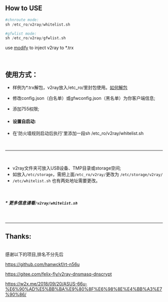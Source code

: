 ## How to USE

``` python
#chnroute mode:
sh /etc_ro/v2ray/whitelist.sh

#gfwlist mode:
sh /etc_ro/v2ray/gfwlist.sh
```
use   <a href="https://www.lanzous.com/i4p480b" target="_blank">modify</a>  to inject v2ray to *.trx

<br>

## 使用方式：
* 样例为*.trx解包，v2ray放入/etc_ro/里封包使用。<a href="https://www.right.com.cn/forum/thread-747762-1-1.html" target="_blank">如何解包</a>
* 修改config.json（白名单）或gfwconfig.json（黑名单）为你客户端信息;
* 添加755权限;
  
  
* #### 设置自启动:
 * 在'防火墙规则启动后执行'里添加一段sh /etc_ro/v2ray/whitelist.sh
 
<br>

-----------------------------

<br>

 * v2ray文件夹可放入USB设备、TMP目录或storage空间;
 *  如放入`/etc/storage`，需把上面`/etc_ro/v2ray/`更改为 `/etc/storage/v2ray/`
 * `/etc/whitelist.sh` 也有两处地址需要更改。
      
 <br>
 
##### * 更多信息请看`/v2ray/whitelist.sh`
  
 <br>
 
-------------
## Thanks:
<br>
感谢以下的项目,排名不分先后

https://github.com/hanwckf/rt-n56u

https://gitee.com/felix-fly/v2ray-dnsmasq-dnscrypt

https://w2x.me/2018/09/20/ASUS-66u-%E6%90%AD%E5%BB%BA%E9%80%8F%E6%98%8E%E4%BB%A3%E7%90%86/
